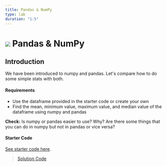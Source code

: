 ```yaml
---
title: Pandas & NumPy
type: lab
duration: "1:5"
---
```


# ![](https://ga-dash.s3.amazonaws.com/production/assets/logo-9f88ae6c9c3871690e33280fcf557f33.png) Pandas & NumPy

## Introduction
We have been introduced to numpy and pandas. Let's compare how to do some simple stats with both.

#### Requirements

- Use the dataframe provided in the starter code or create your own
- Find the mean, minimum value, maximum value, and median value of the dataframe using
numpy and pandas

**Check:** Is numpy or pandas easier to use? Why? Are there some things that you can do in numpy
but not in pandas or vice versa?


#### Starter Code
[See starter code here](./code/starter-code/w2-1.4-starter.ipynb).

> [Solution Code](./code/solution-code/w2-1.4-solution.ipynb)
